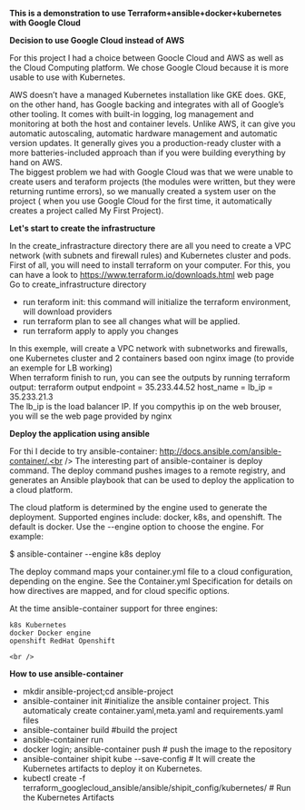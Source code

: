 **This is a demonstration to use Terraform+ansible+docker+kubernetes with Google Cloud**

**Decision to use Google Cloud instead of AWS**

 For this project I had a choice between Goocle Cloud and AWS as well as the Cloud Computing platform. We chose Google Cloud because it is more usable to use with Kubernetes. <br />


 AWS doesn’t have a managed Kubernetes installation like GKE does. GKE, on the other hand, has Google backing and integrates with all of Google’s other tooling. It comes with built-in logging, log management and monitoring at both the host and container levels. Unlike AWS, it can give you automatic autoscaling, automatic hardware management and automatic version updates. It generally gives you a production-ready cluster with a more batteries-included approach than if you were building everything by hand on AWS. <br />
The biggest problem we had with Google Cloud was that we were unable to create users and teraform projects (the modules were written, but they were returning runtime errors), so we manually created a system user on the project ( when you use Google Cloud for the first time, it automatically creates a project called My First Project). <br />
	
**Let's start to create the infrastructure** <br />

In the create_infrastracture directory there are all you need to create a VPC network (with subnets and firewall rules) and Kubernetes cluster and pods. <br />
First of all, you will need to install terraform on your computer. For this, you can have a look to https://www.terraform.io/downloads.html web page <br />
Go to create_infrastructure directory </br>
 - run teraform init: this command will initialize the terraform environment, will download providers 
 - run terraform plan to see all changes what will be applied. 
 - run terraform apply to apply you changes <br />

In this exemple, will create a VPC network with subnetworks and firewalls, one Kubernetes cluster and 2 containers based oon nginx image (to provide an exemple for LB working) <br />
When terraform finish to run, you can see the outputs by running terraform output:
terraform output endpoint = 35.233.44.52 host_name = lb_ip = 35.233.21.3 <br />
	The lb_ip is the load balancer IP. If you compythis ip on the web brouser, you will se the web page provided by nginx <br />

**Deploy the application using ansible**

For thi I decide to try ansible-container: http://docs.ansible.com/ansible-container/.<br />
The interesting part of ansible-container is deploy command.
The deploy command pushes images to a remote registry, and generates an Ansible playbook that can be used to deploy the application to a cloud platform.

The cloud platform is determined by the engine used to generate the deployment. Supported engines include: docker, k8s, and openshift. The default is docker. Use the --engine option to choose the engine. For example:

$ ansible-container --engine k8s deploy

The deploy command maps your container.yml file to a cloud configuration, depending on the engine. See the Container.yml Specification for details on how directives are mapped, and for cloud specific options.

At the time ansible-container support for three engines:

    k8s Kubernetes
    docker Docker engine
    openshift RedHat Openshift
    
    <br />

**How to use ansible-container**

  - mkdir ansible-project;cd ansible-project
  - ansible-container init #initialize the ansible container project. This automaticaly create container.yaml,meta.yaml and requirements.yaml files
  - ansible-container build #build the project
  - ansible-container run
  - docker login; ansible-container push # push the image to the repository
  - ansible-container shipit kube --save-config # It will create the Kubernetes artifacts to deploy it on Kubernetes.
  - kubectl create -f terraform_googlecloud_ansible/ansible/shipit_config/kubernetes/ # Run the Kubernetes Artifacts
